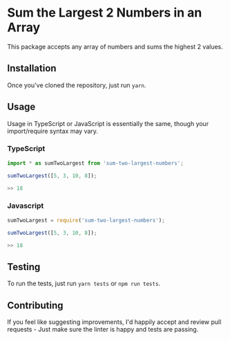 # Sum the Largest 2 Numbers in an Array

This package accepts any array of numbers and sums the highest 2 values.

## Installation

Once you've cloned the repository, just run `yarn`.

## Usage

Usage in TypeScript or JavaScript is essentially the same, though your import/require syntax may vary.

### TypeScript

```typescript
import * as sumTwoLargest from 'sum-two-largest-numbers';

sumTwoLargest([5, 3, 10, 8]);

>> 18
```

### Javascript

```javascript
sumTwoLargest = require('sum-two-largest-numbers');

sumTwoLargest([5, 3, 10, 8]);

>> 18
```

## Testing

To run the tests, just run `yarn tests` or `npm run tests`.

## Contributing

If you feel like suggesting improvements, I'd happily accept and review pull requests - Just make sure the linter is happy and tests are passing.
